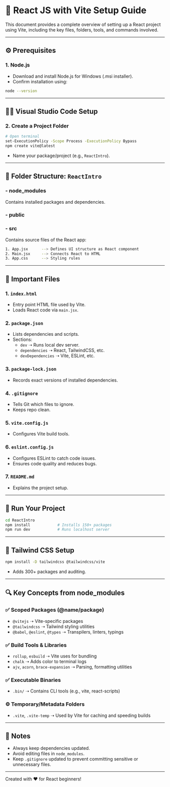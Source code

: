 
# 📘 React JS with Vite Setup Guide

This document provides a complete overview of setting up a React project using Vite, including the key files, folders, tools, and commands involved.

---

## ⚙️ Prerequisites

### 1. Node.js
- Download and install Node.js for Windows (.msi installer).
- Confirm installation using:
```bash
node --version
```

---

## 🧑‍💻 Visual Studio Code Setup

### 2. Create a Project Folder
```bash
# Open terminal
set-ExecutionPolicy -Scope Process -ExecutionPolicy Bypass
npm create vite@latest
```
- Name your package/project (e.g., `ReactIntro`).

---

## 📁 Folder Structure: `ReactIntro`

### - node_modules
Contains installed packages and dependencies.

### - public

### - src
Contains source files of the React app:
```bash
1. App.jsx      --> Defines UI structure as React component
2. Main.jsx     --> Connects React to HTML
3. App.css      --> Styling rules
```

---

## 📄 Important Files

### 1. `index.html`
- Entry point HTML file used by Vite.
- Loads React code via `main.jsx`.

### 2. `package.json`
- Lists dependencies and scripts.
- Sections:
  - `dev` ➝ Runs local dev server.
  - `dependencies` ➝ React, TailwindCSS, etc.
  - `devDependencies` ➝ Vite, ESLint, etc.

### 3. `package-lock.json`
- Records exact versions of installed dependencies.

### 4. `.gitignore`
- Tells Git which files to ignore.
- Keeps repo clean.

### 5. `vite.config.js`
- Configures Vite build tools.

### 6. `eslint.config.js`
- Configures ESLint to catch code issues.
- Ensures code quality and reduces bugs.

### 7. `README.md`
- Explains the project setup.

---

## 🚀 Run Your Project

```bash
cd ReactIntro
npm install            # Installs 150+ packages
npm run dev            # Runs localhost server
```

---

## 🎨 Tailwind CSS Setup

```bash
npm install -D tailwindcss @tailwindcss/vite
```
- Adds 300+ packages and auditing.

---

## 🔍 Key Concepts from node_modules

### ✅ Scoped Packages (@name/package)
- `@vitejs` ➝ Vite-specific packages
- `@tailwindcss` ➝ Tailwind styling utilities
- `@babel`, `@eslint`, `@types` ➝ Transpilers, linters, typings

### ✅ Build Tools & Libraries
- `rollup`, `esbuild` ➝ Vite uses for bundling
- `chalk` ➝ Adds color to terminal logs
- `ajv`, `acorn`, `brace-expansion` ➝ Parsing, formatting utilities

### ✅ Executable Binaries
- `.bin/` ➝ Contains CLI tools (e.g., vite, react-scripts)

### ⚙️ Temporary/Metadata Folders
- `.vite`, `.vite-temp` ➝ Used by Vite for caching and speeding builds

---

## 📌 Notes

- Always keep dependencies updated.
- Avoid editing files in `node_modules`.
- Keep `.gitignore` updated to prevent committing sensitive or unnecessary files.

---

Created with ❤️ for React beginners!
